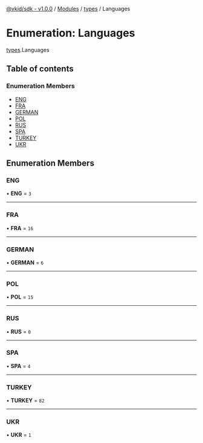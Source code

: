 [@vkid/sdk - v1.0.0](../README.md) / [Modules](../modules.md) / [types](../modules/types.md) / Languages

# Enumeration: Languages

[types](../modules/types.md).Languages

## Table of contents

### Enumeration Members

- [ENG](types.Languages.md#eng)
- [FRA](types.Languages.md#fra)
- [GERMAN](types.Languages.md#german)
- [POL](types.Languages.md#pol)
- [RUS](types.Languages.md#rus)
- [SPA](types.Languages.md#spa)
- [TURKEY](types.Languages.md#turkey)
- [UKR](types.Languages.md#ukr)

## Enumeration Members

### ENG

• **ENG** = ``3``

___

### FRA

• **FRA** = ``16``

___

### GERMAN

• **GERMAN** = ``6``

___

### POL

• **POL** = ``15``

___

### RUS

• **RUS** = ``0``

___

### SPA

• **SPA** = ``4``

___

### TURKEY

• **TURKEY** = ``82``

___

### UKR

• **UKR** = ``1``

